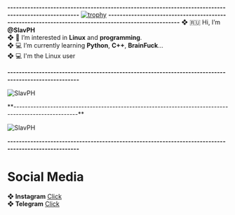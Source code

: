 **-----------------------------------------------------------------------------------------------------**
[![trophy](https://github-profile-trophy.vercel.app/?username=SlavPH&theme=matrix)](https://github.com/ryo-ma/github-profile-trophy)
**-----------------------------------------------------------------------------------------------------**
**❖** 🇷🇺 Hi, I’m **@SlavPH**                              
**❖** 💜 I’m interested in **Linux** and **programming**.                          
**❖** 💻 I’m currently learning **Python**, **C++**, **BrainFuck**...                      
**❖** 💻 I'm the Linux user                      

**-----------------------------------------------------------------------------------------------------**
<p><img align="center" src="https://github-readme-stats.vercel.app/api/top-langs?username=SlavPH&show_icons=true&locale=en&layout=compact" alt="SlavPH" /><p>
**-----------------------------------------------------------------------------------------------------**
<p><img align="center" src="https://github-readme-stats.vercel.app/api?username=SlavPH&show_icons=true&locale=en" alt="SlavPH" /></p>

**-----------------------------------------------------------------------------------------------------**
# Social Media 
**❖ Instagram**     [Click](https://instagram.com/theslavph)                            
**❖ Telegram**      [Click](https://telegram.me/TheSlavPH)                                 
                                 
